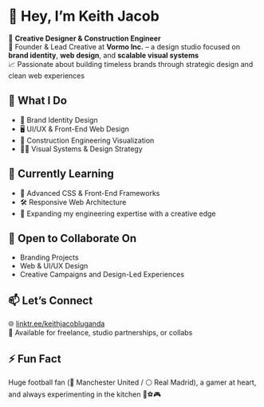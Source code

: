 # 👋 Hey, I’m Keith Jacob

🎨 **Creative Designer & Construction Engineer**  
💼 Founder & Lead Creative at **Vormo Inc.** – a design studio focused on **brand identity**, **web design**, and **scalable visual systems**  
📈 Passionate about building timeless brands through strategic design and clean web experiences


## 🚀 What I Do
- 🧠 Brand Identity Design  
- 🖥️ UI/UX & Front-End Web Design  
- 📐 Construction Engineering Visualization  
- ✍🏽 Visual Systems & Design Strategy

## 🌱 Currently Learning
- 🧩 Advanced CSS & Front-End Frameworks  
- 🛠️ Responsive Web Architecture  
- 🧱 Expanding my engineering expertise with a creative edge

## 🤝 Open to Collaborate On
- Branding Projects  
- Web & UI/UX Design  
- Creative Campaigns and Design-Led Experiences

## 📫 Let’s Connect
🌐 [linktr.ee/keithjacobluganda](https://linktr.ee/keithjacobluganda)  
📩 Available for freelance, studio partnerships, or collabs

## ⚡ Fun Fact
Huge football fan (🔴 Manchester United / ⚪ Real Madrid), a gamer at heart, and always experimenting in the kitchen 🍳⚽🎮

